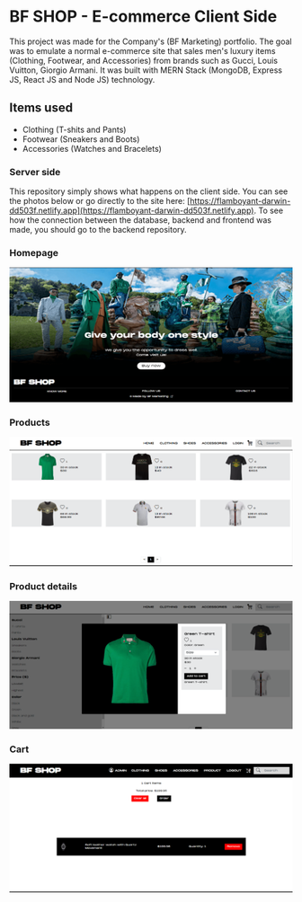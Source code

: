 # BF SHOP - E-commerce Client Side

This project was made for the Company's (BF Marketing) portfolio.
The goal was to emulate a normal e-commerce site that sales men's luxury items (Clothing, Footwear, and Accessories) from brands such as Gucci, Louis Vuitton, Giorgio Armani.
It was built with MERN Stack (MongoDB, Express JS, React JS and Node JS) technology.

## Items used

- Clothing (T-shits and Pants)
- Footwear (Sneakers and Boots)
- Accessories (Watches and Bracelets)

### Server side

This repository simply shows what happens on the client side. You can see the photos below or go directly to the site here: [https://flamboyant-darwin-dd503f.netlify.app](https://flamboyant-darwin-dd503f.netlify.app).
To see how the connection between the database, backend and frontend was made, you should go to the backend repository.

### Homepage
![](screenshots/homepage.PNG)

### Products
![](screenshots/products.PNG)

### Product details
![](screenshots/productDetails.PNG)

### Cart
![](screenshots/cart.PNG)
